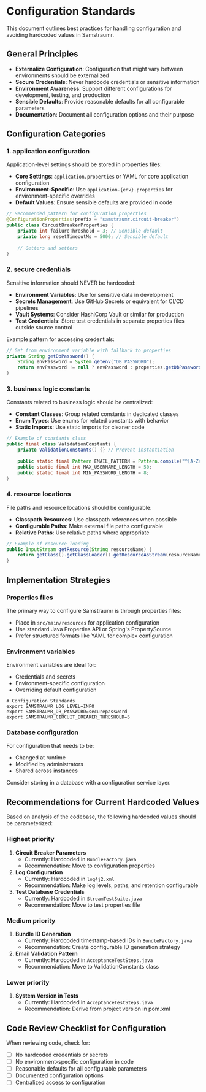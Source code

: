 <!-- 
Copyright (c) 2025 [Eric C. Mumford (@heymumford)](https://github.com/heymumford), Gemini Deep Research, Claude 3.7.
-->

# Configuration Standards

This document outlines best practices for handling configuration and avoiding hardcoded values in Samstraumr.

## General Principles

- **Externalize Configuration**: Configuration that might vary between environments should be externalized
- **Secure Credentials**: Never hardcode credentials or sensitive information
- **Environment Awareness**: Support different configurations for development, testing, and production
- **Sensible Defaults**: Provide reasonable defaults for all configurable parameters
- **Documentation**: Document all configuration options and their purpose

## Configuration Categories

### 1. application configuration

Application-level settings should be stored in properties files:

- **Core Settings**: `application.properties` or YAML for core application configuration
- **Environment-Specific**: Use `application-{env}.properties` for environment-specific overrides
- **Default Values**: Ensure sensible defaults are provided in code

```java
// Recommended pattern for configuration properties
@ConfigurationProperties(prefix = "samstraumr.circuit-breaker")
public class CircuitBreakerProperties {
    private int failureThreshold = 3; // Sensible default
    private long resetTimeoutMs = 5000; // Sensible default
    
    // Getters and setters
}
```

### 2. secure credentials

Sensitive information should NEVER be hardcoded:

- **Environment Variables**: Use for sensitive data in development
- **Secrets Management**: Use GitHub Secrets or equivalent for CI/CD pipelines
- **Vault Systems**: Consider HashiCorp Vault or similar for production
- **Test Credentials**: Store test credentials in separate properties files outside source control

Example pattern for accessing credentials:

```java
// Get from environment variable with fallback to properties
private String getDbPassword() {
    String envPassword = System.getenv("DB_PASSWORD");
    return envPassword != null ? envPassword : properties.getDbPassword();
}
```

### 3. business logic constants

Constants related to business logic should be centralized:

- **Constant Classes**: Group related constants in dedicated classes
- **Enum Types**: Use enums for related constants with behavior
- **Static Imports**: Use static imports for cleaner code

```java
// Example of constants class
public final class ValidationConstants {
    private ValidationConstants() {} // Prevent instantiation
    
    public static final Pattern EMAIL_PATTERN = Pattern.compile("^[A-Za-z0-9+_.-]+@(.+)$");
    public static final int MAX_USERNAME_LENGTH = 50;
    public static final int MIN_PASSWORD_LENGTH = 8;
}
```

### 4. resource locations

File paths and resource locations should be configurable:

- **Classpath Resources**: Use classpath references when possible
- **Configurable Paths**: Make external file paths configurable
- **Relative Paths**: Use relative paths where appropriate

```java
// Example of resource loading
public InputStream getResource(String resourceName) {
    return getClass().getClassLoader().getResourceAsStream(resourceName);
}
```

## Implementation Strategies

### Properties files

The primary way to configure Samstraumr is through properties files:

- Place in `src/main/resources` for application configuration
- Use standard Java Properties API or Spring's PropertySource
- Prefer structured formats like YAML for complex configuration

### Environment variables

Environment variables are ideal for:

- Credentials and secrets
- Environment-specific configuration
- Overriding default configuration

```
# Configuration Standards
export SAMSTRAUMR_LOG_LEVEL=INFO
export SAMSTRAUMR_DB_PASSWORD=securepassword
export SAMSTRAUMR_CIRCUIT_BREAKER_THRESHOLD=5
```

### Database configuration

For configuration that needs to be:
- Changed at runtime
- Modified by administrators
- Shared across instances

Consider storing in a database with a configuration service layer.

## Recommendations for Current Hardcoded Values

Based on analysis of the codebase, the following hardcoded values should be parameterized:

### Highest priority

1. **Circuit Breaker Parameters**
   - Currently: Hardcoded in `BundleFactory.java`
   - Recommendation: Move to configuration properties
2. **Log Configuration**
   - Currently: Hardcoded in `log4j2.xml`
   - Recommendation: Make log levels, paths, and retention configurable
3. **Test Database Credentials**
   - Currently: Hardcoded in `StreamTestSuite.java`
   - Recommendation: Move to test properties file

### Medium priority

1. **Bundle ID Generation**
   - Currently: Hardcoded timestamp-based IDs in `BundleFactory.java`
   - Recommendation: Create configurable ID generation strategy
2. **Email Validation Pattern**
   - Currently: Hardcoded in `AcceptanceTestSteps.java`
   - Recommendation: Move to ValidationConstants class

### Lower priority

1. **System Version in Tests**
   - Currently: Hardcoded in `AcceptanceTestSteps.java`
   - Recommendation: Derive from project version in pom.xml

## Code Review Checklist for Configuration

When reviewing code, check for:

- [ ] No hardcoded credentials or secrets
- [ ] No environment-specific configuration in code
- [ ] Reasonable defaults for all configurable parameters
- [ ] Documented configuration options
- [ ] Centralized access to configuration
